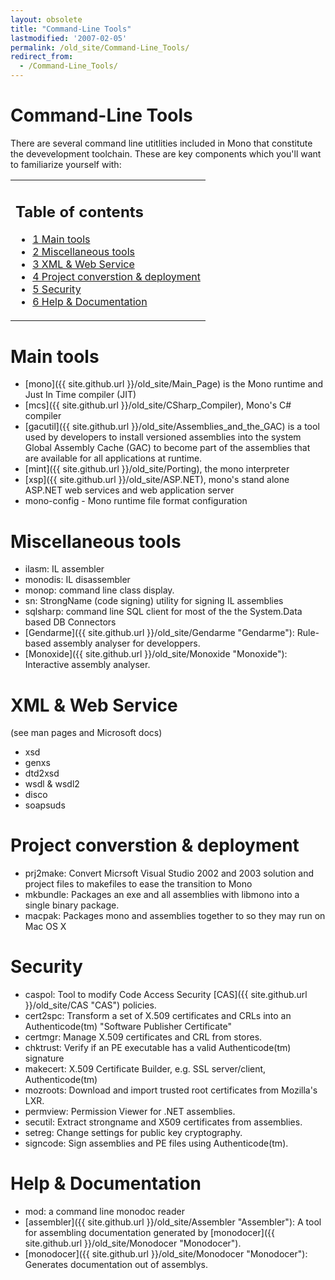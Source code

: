 ```yaml
---
layout: obsolete
title: "Command-Line Tools"
lastmodified: '2007-02-05'
permalink: /old_site/Command-Line_Tools/
redirect_from:
  - /Command-Line_Tools/
---
```


Command-Line Tools
==================

There are several command line utitlities included in Mono that constitute the devevelopment toolchain. These are key components which you'll want to familiarize yourself with:

<table>
<col width="100%" />
<tbody>
<tr class="odd">
<td align="left"><h2>Table of contents</h2>
<ul>
<li><a href="#main-tools">1 Main tools</a></li>
<li><a href="#miscellaneous-tools">2 Miscellaneous tools</a></li>
<li><a href="#xml--web-service">3 XML &amp; Web Service</a></li>
<li><a href="#project-converstion--deployment">4 Project converstion &amp; deployment</a></li>
<li><a href="#security">5 Security</a></li>
<li><a href="#help--documentation">6 Help &amp; Documentation</a></li>
</ul></td>
</tr>
</tbody>
</table>

Main tools
==========

-   [mono]({{ site.github.url }}/old_site/Main_Page) is the Mono runtime and Just In Time compiler (JIT)
-   [mcs]({{ site.github.url }}/old_site/CSharp_Compiler), Mono's C\# compiler
-   [gacutil]({{ site.github.url }}/old_site/Assemblies_and_the_GAC) is a tool used by developers to install versioned assemblies into the system Global Assembly Cache (GAC) to become part of the assemblies that are available for all applications at runtime.
-   [mint]({{ site.github.url }}/old_site/Porting), the mono interpreter
-   [xsp]({{ site.github.url }}/old_site/ASP.NET), mono's stand alone ASP.NET web services and web application server
-   mono-config - Mono runtime file format configuration

Miscellaneous tools
===================

-   ilasm: IL assembler
-   monodis: IL disassembler
-   monop: command line class display.
-   sn: StrongName (code signing) utility for signing IL assemblies
-   sqlsharp: command line SQL client for most of the the System.Data based DB Connectors
-   [Gendarme]({{ site.github.url }}/old_site/Gendarme "Gendarme"): Rule-based assembly analyser for developpers.
-   [Monoxide]({{ site.github.url }}/old_site/Monoxide "Monoxide"): Interactive assembly analyser.

XML & Web Service
=================

(see man pages and Microsoft docs)

-   xsd
-   genxs
-   dtd2xsd
-   wsdl & wsdl2
-   disco
-   soapsuds

Project converstion & deployment
================================

-   prj2make: Convert Micrsoft Visual Studio 2002 and 2003 solution and project files to makefiles to ease the transition to Mono
-   mkbundle: Packages an exe and all assemblies with libmono into a single binary package.
-   macpak: Packages mono and assemblies together to so they may run on Mac OS X

Security
========

-   caspol: Tool to modify Code Access Security [CAS]({{ site.github.url }}/old_site/CAS "CAS") policies.
-   cert2spc: Transform a set of X.509 certificates and CRLs into an Authenticode(tm) "Software Publisher Certificate"
-   certmgr: Manage X.509 certificates and CRL from stores.
-   chktrust: Verify if an PE executable has a valid Authenticode(tm) signature
-   makecert: X.509 Certificate Builder, e.g. SSL server/client, Authenticode(tm)
-   mozroots: Download and import trusted root certificates from Mozilla's LXR.
-   permview: Permission Viewer for .NET assemblies.
-   secutil: Extract strongname and X509 certificates from assemblies.
-   setreg: Change settings for public key cryptography.
-   signcode: Sign assemblies and PE files using Authenticode(tm).

Help & Documentation
====================

-   mod: a command line monodoc reader
-   [assembler]({{ site.github.url }}/old_site/Assembler "Assembler"): A tool for assembling documentation generated by [monodocer]({{ site.github.url }}/old_site/Monodocer "Monodocer").
-   [monodocer]({{ site.github.url }}/old_site/Monodocer "Monodocer"): Generates documentation out of assemblys.


